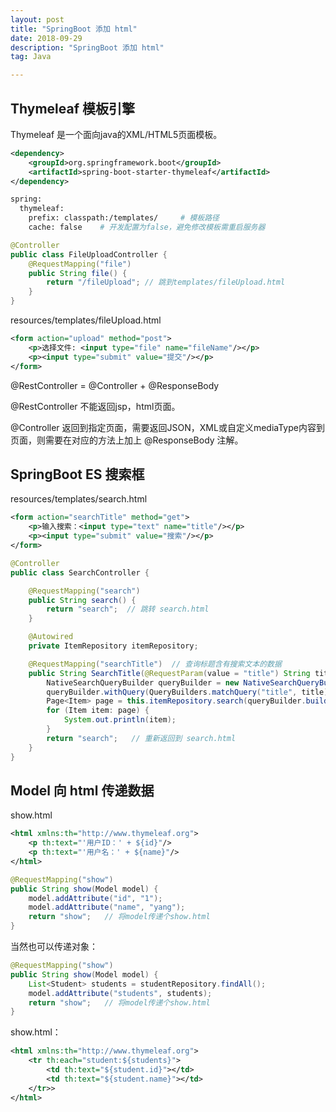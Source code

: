 ```yaml
---
layout: post
title: "SpringBoot 添加 html"
date: 2018-09-29
description: "SpringBoot 添加 html"
tag: Java

---
```


## Thymeleaf 模板引擎

Thymeleaf 是一个面向java的XML/HTML5页面模板。

```xml
<dependency>
    <groupId>org.springframework.boot</groupId>
    <artifactId>spring-boot-starter-thymeleaf</artifactId>
</dependency>
```


```sh
spring:
  thymeleaf:
    prefix: classpath:/templates/     # 模板路径
    cache: false    # 开发配置为false，避免修改模板需重启服务器
```


```java
@Controller
public class FileUploadController {
    @RequestMapping("file")
    public String file() {
        return "/fileUpload"; // 跳到templates/fileUpload.html
    }
}
```

resources/templates/fileUpload.html
```xml
<form action="upload" method="post">
    <p>选择文件: <input type="file" name="fileName"/></p>
    <p><input type="submit" value="提交"/></p>
</form>
```


@RestController = @Controller + @ResponseBody

@RestController 不能返回jsp，html页面。

@Controller 返回到指定页面，需要返回JSON，XML或自定义mediaType内容到页面，则需要在对应的方法上加上 @ResponseBody 注解。


## SpringBoot ES 搜索框

resources/templates/search.html
```xml
<form action="searchTitle" method="get">
    <p>输入搜索：<input type="text" name="title"/></p>
    <p><input type="submit" value="搜索"/></p>
</form>
```

```java
@Controller
public class SearchController {

    @RequestMapping("search")
    public String search() {
        return "search";  // 跳转 search.html
    }

    @Autowired
    private ItemRepository itemRepository;

    @RequestMapping("searchTitle")  // 查询标题含有搜索文本的数据
    public String SearchTitle(@RequestParam(value = "title") String title) {
        NativeSearchQueryBuilder queryBuilder = new NativeSearchQueryBuilder();
        queryBuilder.withQuery(QueryBuilders.matchQuery("title", title));
        Page<Item> page = this.itemRepository.search(queryBuilder.build());
        for (Item item: page) {
            System.out.println(item);
        } 
        return "search";   // 重新返回到 search.html
    }
}
```

## Model 向 html 传递数据

show.html
```xml
<html xmlns:th="http://www.thymeleaf.org">
    <p th:text="'用户ID：' + ${id}"/>
    <p th:text="'用户名：' + ${name}"/>
</html>
```


```java
@RequestMapping("show")
public String show(Model model) {
    model.addAttribute("id", "1");
    model.addAttribute("name", "yang");
    return "show";   // 将model传递个show.html
}
```

当然也可以传递对象：

```java
@RequestMapping("show")
public String show(Model model) {
    List<Student> students = studentRepository.findAll();
    model.addAttribute("students", students);
    return "show";   // 将model传递个show.html
}
```

show.html：
```xml
<html xmlns:th="http://www.thymeleaf.org">
    <tr th:each="student:${students}">
        <td th:text="${student.id}"></td>
        <td th:text="${student.name}"></td>
    </tr>>
</html>
```

